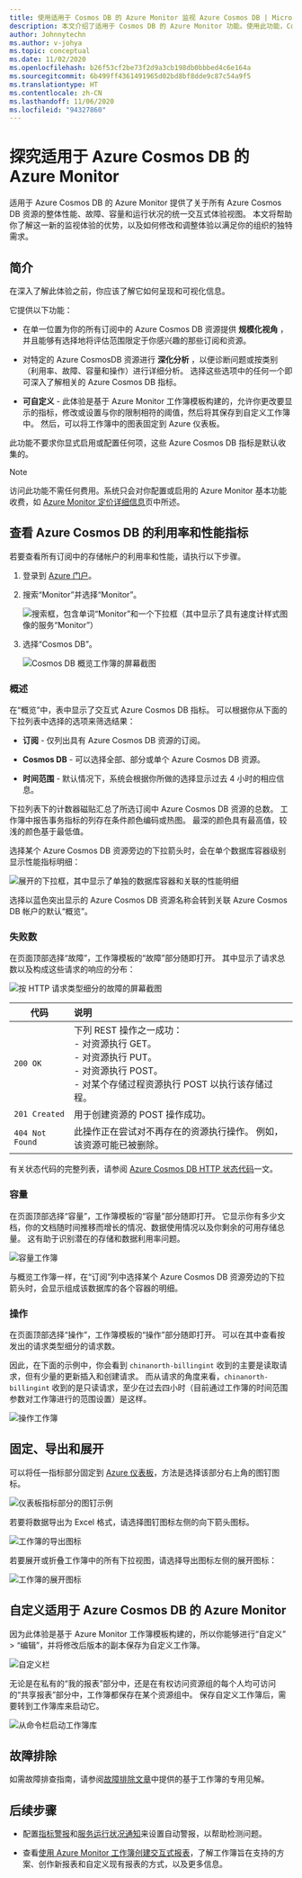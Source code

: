 ```yaml
---
title: 使用适用于 Cosmos DB 的 Azure Monitor 监视 Azure Cosmos DB | Microsoft Docs
description: 本文介绍了适用于 Cosmos DB 的 Azure Monitor 功能。使用此功能，Cosmos DB 所有者能够快速了解其 CosmosDB 帐户的性能和利用率问题。
author: Johnnytechn
ms.author: v-johya
ms.topic: conceptual
ms.date: 11/02/2020
ms.openlocfilehash: b26f53cf2be73f2d9a3cb198db0bbbed4c6e164a
ms.sourcegitcommit: 6b499ff4361491965d02bd8bf8dde9c87c54a9f5
ms.translationtype: HT
ms.contentlocale: zh-CN
ms.lasthandoff: 11/06/2020
ms.locfileid: "94327860"
---
```

# <a name="explore-azure-monitor-for-azure-cosmos-db"></a>探究适用于 Azure Cosmos DB 的 Azure Monitor

适用于 Azure Cosmos DB 的 Azure Monitor 提供了关于所有 Azure Cosmos DB 资源的整体性能、故障、容量和运行状况的统一交互式体验视图。 本文将帮助你了解这一新的监视体验的优势，以及如何修改和调整体验以满足你的组织的独特需求。   

## <a name="introduction"></a>简介

在深入了解此体验之前，你应该了解它如何呈现和可视化信息。 

它提供以下功能：

* 在单一位置为你的所有订阅中的 Azure Cosmos DB 资源提供 **规模化视角** ，并且能够有选择地将评估范围限定于你感兴趣的那些订阅和资源。

* 对特定的 Azure CosmosDB 资源进行 **深化分析** ，以便诊断问题或按类别（利用率、故障、容量和操作）进行详细分析。 选择这些选项中的任何一个即可深入了解相关的 Azure Cosmos DB 指标。  

* **可自定义** - 此体验是基于 Azure Monitor 工作簿模板构建的，允许你更改要显示的指标，修改或设置与你的限制相符的阈值，然后将其保存到自定义工作簿中。 然后，可以将工作簿中的图表固定到 Azure 仪表板。  

此功能不要求你显式启用或配置任何项，这些 Azure Cosmos DB 指标是默认收集的。

>[!NOTE]
>访问此功能不需任何费用。系统只会对你配置或启用的 Azure Monitor 基本功能收费，如 [Azure Monitor 定价详细信息](https://www.azure.cn/pricing/details/monitor/)页中所述。

## <a name="view-utilization-and-performance-metrics-for-azure-cosmos-db"></a>查看 Azure Cosmos DB 的利用率和性能指标

若要查看所有订阅中的存储帐户的利用率和性能，请执行以下步骤。

1. 登录到 [Azure 门户](https://portal.azure.cn)。

2. 搜索“Monitor”并选择“Monitor”。

    ![搜索框，包含单词“Monitor”和一个下拉框（其中显示了具有速度计样式图像的服务“Monitor”）](./media/cosmosdb-insights-overview/search-monitor.png)

3. 选择“Cosmos DB”。

    ![Cosmos DB 概览工作簿的屏幕截图](./media/cosmosdb-insights-overview/cosmos-db.png)

### <a name="overview"></a>概述

在“概览”中，表中显示了交互式 Azure Cosmos DB 指标。 可以根据你从下面的下拉列表中选择的选项来筛选结果：

* **订阅** - 仅列出具有 Azure Cosmos DB 资源的订阅。  

* **Cosmos DB** - 可以选择全部、部分或单个 Azure Cosmos DB 资源。

* **时间范围** - 默认情况下，系统会根据你所做的选择显示过去 4 小时的相应信息。

下拉列表下的计数器磁贴汇总了所选订阅中 Azure Cosmos DB 资源的总数。 工作簿中报告事务指标的列存在条件颜色编码或热图。 最深的颜色具有最高值，较浅的颜色基于最低值。 

选择某个 Azure Cosmos DB 资源旁边的下拉箭头时，会在单个数据库容器级别显示性能指标明细：

![展开的下拉框，其中显示了单独的数据库容器和关联的性能明细](./media/cosmosdb-insights-overview/container-view.png)

选择以蓝色突出显示的 Azure Cosmos DB 资源名称会转到关联 Azure Cosmos DB 帐户的默认“概览”。 

### <a name="failures"></a>失败数

在页面顶部选择“故障”，工作簿模板的“故障”部分随即打开。 其中显示了请求总数以及构成这些请求的响应的分布：

![按 HTTP 请求类型细分的故障的屏幕截图](./media/cosmosdb-insights-overview/failures.png)

| 代码      |  说明       | 
|-----------|:--------------------|
| `200 OK`  | 下列 REST 操作之一成功： </br>- 对资源执行 GET。 </br> - 对资源执行 PUT。 </br> - 对资源执行 POST。 </br> - 对某个存储过程资源执行 POST 以执行该存储过程。|
| `201 Created` | 用于创建资源的 POST 操作成功。 |
| `404 Not Found` | 此操作正在尝试对不再存在的资源执行操作。 例如，该资源可能已被删除。 |

有关状态代码的完整列表，请参阅 [Azure Cosmos DB HTTP 状态代码](https://docs.microsoft.com/rest/api/cosmos-db/http-status-codes-for-cosmosdb)一文。

### <a name="capacity"></a>容量

在页面顶部选择“容量”，工作簿模板的“容量”部分随即打开。 它显示你有多少文档，你的文档随时间推移而增长的情况、数据使用情况以及你剩余的可用存储总量。  这有助于识别潜在的存储和数据利用率问题。

![容量工作簿](./media/cosmosdb-insights-overview/capacity.png) 

与概览工作簿一样，在“订阅”列中选择某个 Azure Cosmos DB 资源旁边的下拉箭头时，会显示组成该数据库的各个容器的明细。

### <a name="operations"></a>操作 

在页面顶部选择“操作”，工作簿模板的“操作”部分随即打开。 可以在其中查看按发出的请求类型细分的请求数。 

因此，在下面的示例中，你会看到 `chinanorth-billingint` 收到的主要是读取请求，但有少量的更新插入和创建请求。 而从请求的角度来看，`chinanorth-billingint` 收到的是只读请求，至少在过去四小时（目前通过工作簿的时间范围参数对工作簿进行的范围设置）是这样。

![操作工作簿](./media/cosmosdb-insights-overview/operation.png) 

## <a name="pin-export-and-expand"></a>固定、导出和展开

可以将任一指标部分固定到 [Azure 仪表板](../../azure-portal/azure-portal-dashboards.md)，方法是选择该部分右上角的图钉图标。

![仪表板指标部分的图钉示例](./media/cosmosdb-insights-overview/pin.png)

若要将数据导出为 Excel 格式，请选择图钉图标左侧的向下箭头图标。

![工作簿的导出图标](./media/cosmosdb-insights-overview/export.png)

若要展开或折叠工作簿中的所有下拉视图，请选择导出图标左侧的展开图标：

![工作簿的展开图标](./media/cosmosdb-insights-overview/expand.png)

## <a name="customize-azure-monitor-for-azure-cosmos-db"></a>自定义适用于 Azure Cosmos DB 的 Azure Monitor

因为此体验是基于 Azure Monitor 工作簿模板构建的，所以你能够进行“自定义” > “编辑”，并将修改后版本的副本保存为自定义工作簿。 

![自定义栏](./media/cosmosdb-insights-overview/customize.png)

无论是在私有的“我的报表”部分中，还是在有权访问资源组的每个人均可访问的“共享报表”部分中，工作簿都保存在某个资源组中。 保存自定义工作簿后，需要转到工作簿库来启动它。

![从命令栏启动工作簿库](./media/cosmosdb-insights-overview/gallery.png)

## <a name="troubleshooting"></a>故障排除

如需故障排查指南，请参阅[故障排除文章](troubleshoot-workbooks.md)中提供的基于工作簿的专用见解。

## <a name="next-steps"></a>后续步骤

* 配置[指标警报](../platform/alerts-metric.md)和[服务运行状况通知](../../service-health/alerts-activity-log-service-notifications-portal.md)来设置自动警报，以帮助检测问题。

* 查看[使用 Azure Monitor 工作簿创建交互式报表](../platform/workbooks-overview.md)，了解工作簿旨在支持的方案、创作新报表和自定义现有报表的方式，以及更多信息。

